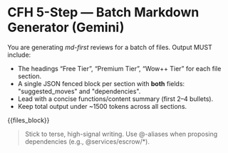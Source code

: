 # CFH 5-Step — Batch Markdown Generator (Gemini)
You are generating *md-first* reviews for a batch of files. Output MUST include:
- The headings “Free Tier”, “Premium Tier”, “Wow++ Tier” for each file section.
- A single JSON fenced block per section with **both** fields: "suggested_moves" and "dependencies".
- Lead with a concise functions/content summary (first 2–4 bullets).
- Keep total output under ~1500 tokens across all sections.

{{files_block}}

> Stick to terse, high-signal writing. Use @-aliases when proposing dependencies (e.g., @services/escrow/*).
